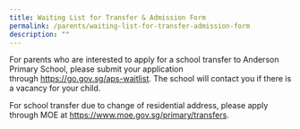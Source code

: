 ```yaml
---
title: Waiting List for Transfer & Admission Form
permalink: /parents/waiting-list-for-transfer-admission-form
description: ""
---
```


<p>For parents who are interested to apply for a school transfer to Anderson Primary School, please submit your application through&nbsp;<a class="" href="https://go.gov.sg/aps-waitlist"><span class="">https://go.gov.sg/aps-waitlist</span></a>. The school will contact you if there is a vacancy for your child.</p>

<p class=""><span class="">For school transfer due to change of residential address, please apply through MOE at&nbsp;<a class="" href="https://www.moe.gov.sg/primary/transfers" target="_blank" rel="noopener">https://www.moe.gov.sg/primary/transfers</a>.</span></p>